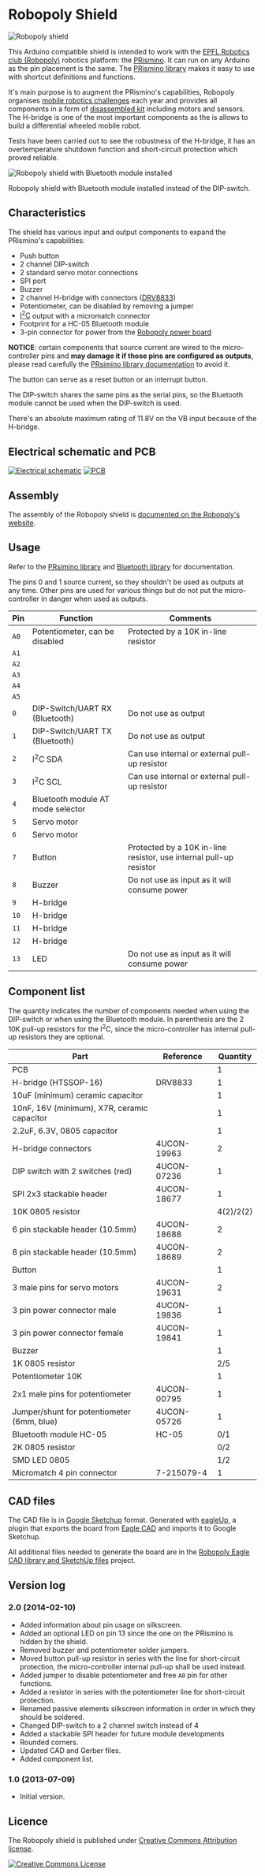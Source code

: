# Robopoly Shield

![Robopoly shield](shield.png)

This Arduino compatible shield is intended to work with the [EPFL Robotics club (Robopoly)](http://robopoly.epfl.ch) robotics platform: the [PRismino](https://github.com/Robopoly/PRismino). It can run on any Arduino as the pin placement is the same. The [PRismino library](https://github.com/Robopoly/prismino-library) makes it easy to use with shortcut definitions and functions.

It's main purpose is to augment the PRismino's capabilities, Robopoly organises [mobile robotics challenges](http://robopoly.epfl.ch/evenements) each year and provides all components in a form of [disassembled kit](http://robopoly.epfl.ch/prisme) including motors and sensors. The H-bridge is one of the most important components as the is allows to build a differential wheeled mobile robot.

Tests have been carried out to see the robustness of the H-bridge, it has an overtemperature shutdown function and short-circuit protection which proved reliable.

![Robopoly shield with Bluetooth module installed](shield_bluetooth.png)

Robopoly shield with Bluetooth module installed instead of the DIP-switch.

## Characteristics

The shield has various input and output components to expand the PRismino's capabilities:

* Push button
* 2 channel DIP-switch
* 2 standard servo motor connections
* SPI port
* Buzzer
* 2 channel H-bridge with connectors ([DRV8833](http://www.ti.com/product/drv8833))
* Potentiometer, can be disabled by removing a jumper
* [I<sup>2</sup>C](http://en.wikipedia.org/wiki/I%C2%B2C) output with a micromatch connector
* Footprint for a HC-05 Bluetooth module
* 3-pin connector for power from the [Robopoly power board](https://github.com/Robopoly/Power-Board)

**NOTICE**: certain components that source current are wired to the micro-controller pins and **may damage it if those pins are configured as outputs**, please read carefully the [PRsimino library documentation](https://github.com/Robopoly/prismino-library) to avoid it.

The button can serve as a reset button or an interrupt button.

The DIP-switch shares the same pins as the serial pins, so the Bluetooth module cannot be used when the DIP-switch is used.

There's an absolute maximum rating of 11.8V on the VB input because of the H-bridge.

## Electrical schematic and PCB

[![Electrical schematic](schematic.png)](schematic.pdf)
[![PCB](pcb.png)](pcb.pdf)

## Assembly

The assembly of the Robopoly shield is [documented on the Robopoly's website](http://robopoly.epfl.ch/prisme/assemblage).

## Usage

Refer to the [PRsimino library](https://github.com/Robopoly/prismino-library) and [Bluetooth library](https://github.com/Robopoly/bluetooth-library) for documentation.

The pins 0 and 1 source current, so they shouldn't be used as outputs at any time. Other pins are used for various things but do not put the micro-controller in danger when used as outputs.

| Pin | Function                          | Comments                                                           |
| --- | --------------------------------- | ------------------------------------------------------------------ |
|`A0` | Potentiometer, can be disabled    | Protected by a 10K in-line resistor                                |
|`A1` |                                   |                                                                    |
|`A2` |                                   |                                                                    |
|`A3` |                                   |                                                                    |
|`A4` |                                   |                                                                    |
|`A5` |                                   |                                                                    |
|`0`  | DIP-Switch/UART RX (Bluetooth)    | Do not use as output                                               |
|`1`  | DIP-Switch/UART TX (Bluetooth)    | Do not use as output                                               |
|`2`  | I<sup>2</sup>C SDA                | Can use internal or external pull-up resistor                      |
|`3`  | I<sup>2</sup>C SCL                | Can use internal or external pull-up resistor                      |
|`4`  | Bluetooth module AT mode selector |                                                                    |
|`5`  | Servo motor                       |                                                                    |
|`6`  | Servo motor                       |                                                                    |
|`7`  | Button                            | Protected by a 10K in-line resistor, use internal pull-up resistor |
|`8`  | Buzzer                            | Do not use as input as it will consume power                       |
|`9`  | H-bridge                          |                                                                    |
|`10` | H-bridge                          |                                                                    |
|`11` | H-bridge                          |                                                                    |
|`12` | H-bridge                          |                                                                    |
|`13` | LED                               | Do not use as input as it will consume power                       |

## Component list

The quantity indicates the number of components needed when using the DIP-switch or when using the Bluetooth module. In parenthesis are the 2 10K pull-up resistors for the I<sup>2</sup>C, since the micro-controller has internal pull-up resistors they are optional.

| Part                                             | Reference   | Quantity  |
| ------------------------------------------------ | ----------- | --------- |
| PCB                                              |             | 1         |
| H-bridge (HTSSOP-16)                             | DRV8833     | 1         |
| 10uF (minimum) ceramic capacitor                 |             | 1         |
| 10nF, 16V (minimum), X7R, ceramic capacitor      |             | 1         |
| 2.2uF, 6.3V, 0805 capacitor                      |             | 1         |
| H-bridge connectors                              | 4UCON-19963 | 2         |
| DIP switch with 2 switches (red)                 | 4UCON-07236 | 1         |
| SPI 2x3 stackable header                         | 4UCON-18677 | 1         |
| 10K 0805 resistor                                |             | 4(2)/2(2) |
| 6 pin stackable header (10.5mm)                  | 4UCON-18688 | 2         |
| 8 pin stackable header (10.5mm)                  | 4UCON-18689 | 2         |
| Button                                           |             | 1         |
| 3 male pins for servo motors                     | 4UCON-19631 | 2         |
| 3 pin power connector male                       | 4UCON-19836 | 1         |
| 3 pin power connector female                     | 4UCON-19841 | 1         |
| Buzzer                                           |             | 1         |
| 1K 0805 resistor                                 |             | 2/5       |
| Potentiometer 10K                                |             | 1         |
| 2x1 male pins for potentiometer                  | 4UCON-00795 | 1         |
| Jumper/shunt for potentiometer (6mm, blue)       | 4UCON-05726 | 1         |
| Bluetooth module HC-05                           | HC-05       | 0/1       |
| 2K 0805 resistor                                 |             | 0/2       |
| SMD LED 0805                                     |             | 1/2       |
| Micromatch 4 pin connector                       | 7-215079-4  | 1         |

## CAD files

The CAD file is in [Google Sketchup](http://www.sketchup.com) format. Generated with [eagleUp](http://eagleup.wordpress.com/), a plugin that exports the board from [Eagle CAD](http://www.cadsoftusa.com) and imports it to Google Sketchup.

All additional files needed to generate the board are in the [Robopoly Eagle CAD library and SketchUp files](https://github.com/Robopoly/Robopoly-Eagle-library) project.

## Version log

### 2.0 (2014-02-10)

* Added information about pin usage on silkscreen.
* Added an optional LED on pin 13 since the one on the PRismino is hidden by the shield.
* Removed buzzer and potentiometer solder jumpers.
* Moved button pull-up resistor in series with the line for short-circuit protection, the micro-controller internal pull-up shall be used instead.
* Added jumper to disable potentiometer and free `A0` pin for other functions.
* Added a resistor in series with the potentiometer line for short-circuit protection.
* Renamed passive elements silkscreen information in order in which they should be soldered.
* Changed DIP-switch to a 2 channel switch instead of 4
* Added a stackable SPI header for future module developments
* Rounded corners.
* Updated CAD and Gerber files.
* Added component list.

### 1.0 (2013-07-09)

* Initial version.

## Licence

The Robopoly shield is published under [Creative Commons Attribution license](http://creativecommons.org/licenses/by/3.0/).

[![Creative Commons License](http://i.creativecommons.org/l/by/3.0/88x31.png)](http://creativecommons.org/licenses/by/3.0/)
